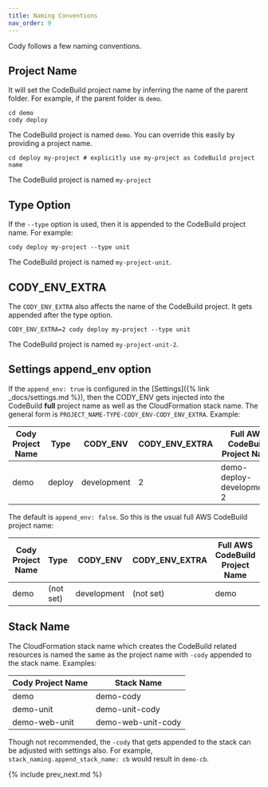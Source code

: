 ```yaml
---
title: Naming Conventions
nav_order: 9
---
```


Cody follows a few naming conventions.

## Project Name

It will set the CodeBuild project name by inferring the name of the parent folder.  For example, if the parent folder is `demo`.

    cd demo
    cody deploy

The CodeBuild project is named `demo`. You can override this easily by providing a project name.

    cd deploy my-project # explicitly use my-project as CodeBuild project name

The CodeBuild project is named `my-project`

## Type Option

If the `--type` option is used, then it is appended to the CodeBuild project name. For example:

    cody deploy my-project --type unit

The CodeBuild project is named `my-project-unit`.

## CODY_ENV_EXTRA

The `CODY_ENV_EXTRA` also affects the name of the CodeBuild project.  It gets appended after the type option.

    CODY_ENV_EXTRA=2 cody deploy my-project --type unit

The CodeBuild project is named `my-project-unit-2`.

## Settings append_env option

If the `append_env: true` is configured in the [Settings]({% link _docs/settings.md %}), then the CODY_ENV gets injected into the CodeBuild **full** project name as well as the CloudFormation stack name.  The general form is `PROJECT_NAME-TYPE-CODY_ENV-CODY_ENV_EXTRA`. Example:

Cody Project Name | Type | CODY_ENV | CODY_ENV_EXTRA | Full AWS CodeBuild Project Name
--- | --- | --- | --- | ---
demo | deploy | development | 2 | demo-deploy-development-2

The default is `append_env: false`. So this is the usual full AWS CodeBuild project name:

Cody Project Name | Type | CODY_ENV | CODY_ENV_EXTRA | Full AWS CodeBuild Project Name
--- | --- | --- | --- | ---
demo | (not set) | development | (not set) | demo

## Stack Name

The CloudFormation stack name which creates the CodeBuild related resources is named the same as the project name with `-cody` appended to the stack name. Examples:

Cody Project Name | Stack Name
--- | ---
demo | demo-cody
demo-unit | demo-unit-cody
demo-web-unit | demo-web-unit-cody

Though not recommended, the `-cody` that gets appended to the stack can be adjusted with settings also.  For example, `stack_naming.append_stack_name: cb` would result in `demo-cb`.

{% include prev_next.md %}